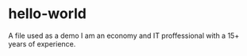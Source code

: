 # hello-world
A file used as a demo
I am an economy and IT proffessional with a 15+ years of experience.
